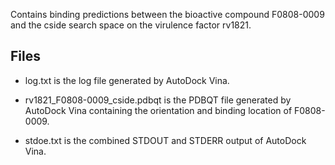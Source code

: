 Contains binding predictions between the bioactive compound F0808-0009 and the cside search space on the virulence factor rv1821.

## Files

- log.txt is the log file generated by AutoDock Vina.

- rv1821_F0808-0009_cside.pdbqt is the PDBQT file generated by AutoDock Vina containing the orientation and binding location of F0808-0009.

- stdoe.txt is the combined STDOUT and STDERR output of AutoDock Vina.

